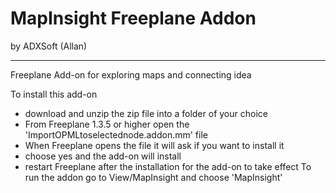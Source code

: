 # MapInsight Freeplane Addon
by ADXSoft (Allan)

----

Freeplane Add-on for exploring maps and connecting idea

To install this add-on 
- download and unzip the zip file into a folder of your choice
- From Freeplane 1.3.5 or higher open the 'ImportOPMLtoselectednode.addon.mm' file
- When Freeplane opens the file it will ask if you want to install it
- choose yes and the add-on will install
- restart Freeplane after the installation for the add-on to take effect
To run the addon go to View/MapInsight and choose 'MapInsight'
